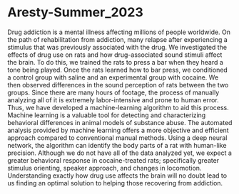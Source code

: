 # Aresty-Summer_2023
Drug addiction is a mental illness affecting millions of people worldwide. On the path of rehabilitation from addiction, many relapse after experiencing a stimulus that was previously associated with the drug. We investigated the effects of drug use on rats and how drug-associated sound stimuli affect the brain. To do this, we trained the rats to press a bar when they heard a tone being played. Once the rats learned how to bar press, we conditioned a control group with saline and an experimental group with cocaine. We then observed differences in the sound perception of rats between the two groups. Since there are many hours of footage, the process of manually analyzing all of it is extremely labor-intensive and prone to human error. Thus, we have developed a machine-learning algorithm to aid this process. Machine learning is a valuable tool for detecting and characterizing behavioral differences in animal models of substance abuse. The automated analysis provided by machine learning offers a more objective and efficient approach compared to conventional manual methods. Using a deep neural network, the algorithm can identify the body parts of a rat with human-like precision. Although we do not have all of the data analyzed yet, we expect a greater behavioral response in cocaine-treated rats; specifically greater stimulus orienting, speaker approach, and changes in locomotion. Understanding exactly how drug use affects the brain will no doubt lead to us finding an optimal solution to helping those recovering from addiction.

